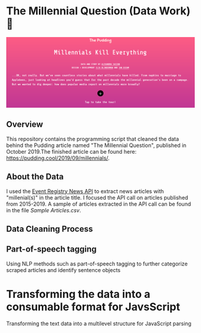 # The Millennial Question (Data Work) :thinking:

![snapshop](article_snapshot.png)

## Overview
This repository contains the programming script that cleaned the data behind the Pudding article named "The Millennial Question", published in October 2019.The finished article can be found here: https://pudding.cool/2019/09/millennials/. 

## About the Data
I used the [Event Registry News API](https://newsapi.ai/) to extract news articles with "millenial(s)" in the article title. I focused the API call on articles published from 2015-2019. A sample of articles extracted in the API call can be found in the file *Sample Articles.csv*.


## Data Cleaning Process

## Part-of-speech tagging
Using NLP methods such as part-of-speech tagging to further categorize scraped articles and identify sentence objects 

# Transforming the data into a consumable format for JavsScript
Transforming the text data into a multilevel structure for JavaScript parsing
  
